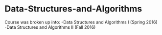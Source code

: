 # Data-Structures-and-Algorithms

Course was broken up into:
-Data Structures and Algorithms I (Spring 2016)
-Data Structures and Algorithms II (Fall 2016)